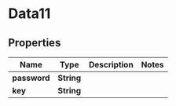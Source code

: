 
# Data11

## Properties
Name | Type | Description | Notes
------------ | ------------- | ------------- | -------------
**password** | **String** |  | 
**key** | **String** |  | 



